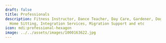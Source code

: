 ```yaml
---
draft: false
title: Professionals
description: Fitness Instructor, Dance Teacher, Day Care, Gardener, Dog Sitting,
  Home Sitting, Integration Services, Migration Support and etc
icon: mdi:professional-hexagon
image: ../../assets/images/1000163622.jpg
---
```

